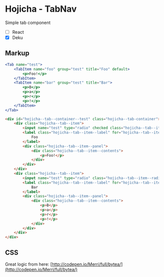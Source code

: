 # Hojicha - TabNav

Simple tab component

+ [ ] React
+ [x] Deku

## Markup

```jsx
<Tab name="test">
	<TabItem name="foo" group="test" title="Foo" default>
		<p>Foo!</p>
	</TabItem>
	<TabItem name="bar" group="test" title="Bar">
		<p>B</p>
		<p>a</p>
		<p>r</p>
		<p>!</p>
	</TabItem>
</Tab>
```

```html
<div id="hojicha--tab--container--test" class="hojicha--tab-container">
	<div class="hojicha--tab--item">
		<input name="test" type="radio" checked class="hojicha--tab--item--radio" id="hojicha--tab--item--radio--foo" />
		<label class="hojicha--tab--item--label" for="hojicha--tab--item--radio--foo">
			Foo
		</label>
		<div class="hojicha--tab--item--panel">
			<div class="hojicha--tab--item--contents">
				<p>Foo!</p>
			</div>
		</div>
	</div>
	<div class="hojicha--tab--item">
		<input name="test" type="radio" class="hojicha--tab--item--radio" id="hojicha--tab--item--radio--bar" />
		<label class="hojicha--tab--item--label" for="hojicha--tab--item--radio--bar">
			Bar
		</label>
		<div class="hojicha--tab--item--panel">
			<div class="hojicha--tab--item--contents">
				<p>B</p>
				<p>a</p>
				<p>r</p>
				<p>!</p>
			</div>
		</div>
	</div>
</div>
```

## CSS

Great logic from here: [http://codepen.io/Merri/full/bytea/](http://codepen.io/Merri/full/bytea/)
